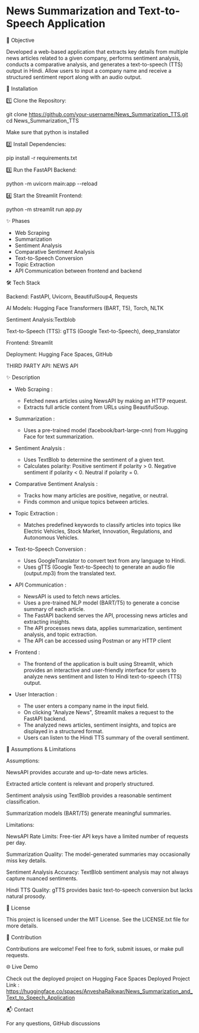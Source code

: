 # News Summarization and Text-to-Speech Application

📌 Objective 

Developed a web-based application that extracts key details from multiple news articles related 
to a given company, performs sentiment analysis, conducts a comparative analysis, and 
generates a text-to-speech (TTS) output in Hindi. Allow users to input a 
company name and receive a structured sentiment report along with an audio output. 

🚀 Installation

1️⃣ Clone the Repository:

git clone https://github.com/your-username/News_Summarization_TTS.git
cd News_Summarization_TTS

Make sure that python is installed

2️⃣ Install Dependencies:

pip install -r requirements.txt

3️⃣ Run the FastAPI Backend:

python -m uvicorn main:app --reload

4️⃣ Start the Streamlit Frontend:

python -m streamlit run app.py

✨ Phases

- Web Scraping
- Summarization
- Sentiment Analysis
- Comparative Sentiment Analysis
- Text-to-Speech Conversion
- Topic Extraction
- API Communication between frontend and backend



🛠️ Tech Stack

Backend: FastAPI, Uvicorn, BeautifulSoup4, Requests

AI Models: Hugging Face Transformers (BART, T5), Torch, NLTK

Sentiment Analysis:Textblob

Text-to-Speech (TTS): gTTS (Google Text-to-Speech), deep_translator

Frontend: Streamlit

Deployment: Hugging Face Spaces, GitHub

THIRD PARTY API: NEWS API

✨ Description

+ Web Scraping :
  - Fetched news articles using NewsAPI by making an HTTP request.
  - Extracts full article content from URLs using BeautifulSoup.

+ Summarization :
  - Uses a pre-trained model (facebook/bart-large-cnn) from Hugging Face for text summarization.

+ Sentiment Analysis :
  - Uses TextBlob to determine the sentiment of a given text.
  - Calculates polarity:
         Positive sentiment if polarity > 0.
         Negative sentiment if polarity < 0.
         Neutral if polarity = 0.

+ Comparative Sentiment Analysis :
   - Tracks how many articles are positive, negative, or neutral.
   - Finds common and unique topics between articles.

+ Topic Extraction :
  -  Matches predefined keywords to classify articles into topics like Electric Vehicles, Stock Market, Innovation, Regulations, and Autonomous Vehicles.

+ Text-to-Speech Conversion :
  - Uses GoogleTranslator to convert text from any language to Hindi.
  - Uses gTTS (Google Text-to-Speech) to generate an audio file (output.mp3) from the translated text.

+ API Communication :
  - NewsAPI is used to fetch news articles.
  - Uses a pre-trained NLP model (BART/T5) to generate a concise summary of each article.
  - The FastAPI backend serves the API, processing news articles and extracting insights.
  - The API processes news data, applies summarization, sentiment analysis, and topic extraction.
  - The API can be accessed using Postman or any HTTP client

+ Frontend :
  - The frontend of the application is built using Streamlit, which provides an interactive and user-friendly interface for users to analyze news sentiment and listen to Hindi text-to-speech (TTS) output.

+ User Interaction :
  - The user enters a company name in the input field.
  - On clicking "Analyze News", Streamlit makes a request to the FastAPI backend.
  - The analyzed news articles, sentiment insights, and topics are displayed in a structured format.
  - Users can listen to the Hindi TTS summary of the overall sentiment.
  

📌 Assumptions & Limitations

Assumptions:

NewsAPI provides accurate and up-to-date news articles.

Extracted article content is relevant and properly structured.

Sentiment analysis using TextBlob provides a reasonable sentiment classification.

Summarization models (BART/T5) generate meaningful summaries.

Limitations:

NewsAPI Rate Limits: Free-tier API keys have a limited number of requests per day.

Summarization Quality: The model-generated summaries may occasionally miss key details.

Sentiment Analysis Accuracy: TextBlob sentiment analysis may not always capture nuanced sentiments.

Hindi TTS Quality: gTTS provides basic text-to-speech conversion but lacks natural prosody.


📜 License

This project is licensed under the MIT License. See the LICENSE.txt file for more details.

🤝 Contribution

Contributions are welcome! Feel free to fork, submit issues, or make pull requests.

🌐 Live Demo

Check out the deployed project on Hugging Face Spaces
Deployed Project Link : https://huggingface.co/spaces/AnveshaRaikwar/News_Summarization_and_Text_to_Speech_Application

📬 Contact

For any questions, GitHub discussions



